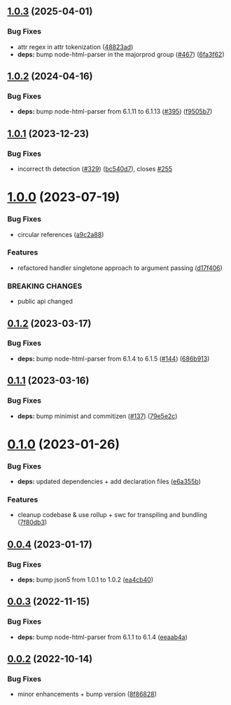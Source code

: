 ## [1.0.3](https://github.com/tada5hi/bulletin-board-code/compare/v1.0.2...v1.0.3) (2025-04-01)


### Bug Fixes

* attr regex in attr tokenization ([48823ad](https://github.com/tada5hi/bulletin-board-code/commit/48823ad2da1194494689dae631c405f66102d666))
* **deps:** bump node-html-parser in the majorprod group ([#467](https://github.com/tada5hi/bulletin-board-code/issues/467)) ([6fa3f62](https://github.com/tada5hi/bulletin-board-code/commit/6fa3f62e8f4560da65366ba0388848cb151a2450))

## [1.0.2](https://github.com/tada5hi/bulletin-board-code/compare/v1.0.1...v1.0.2) (2024-04-16)


### Bug Fixes

* **deps:** bump node-html-parser from 6.1.11 to 6.1.13 ([#395](https://github.com/tada5hi/bulletin-board-code/issues/395)) ([f9505b7](https://github.com/tada5hi/bulletin-board-code/commit/f9505b7ae5f855b2ddcb372667f2d3182dd3b4f4))

## [1.0.1](https://github.com/tada5hi/bulletin-board-code/compare/v1.0.0...v1.0.1) (2023-12-23)


### Bug Fixes

* incorrect th detection ([#329](https://github.com/tada5hi/bulletin-board-code/issues/329)) ([bc540d7](https://github.com/tada5hi/bulletin-board-code/commit/bc540d750fb7b5f3b89d6d90e746289cd18a7174)), closes [#255](https://github.com/tada5hi/bulletin-board-code/issues/255)

# [1.0.0](https://github.com/tada5hi/bulletin-board-code/compare/v0.1.2...v1.0.0) (2023-07-19)


### Bug Fixes

* circular references ([a9c2a88](https://github.com/tada5hi/bulletin-board-code/commit/a9c2a88e6950232a159ec2972c524b10438fd992))


### Features

* refactored handler singletone approach to argument passing ([d17f406](https://github.com/tada5hi/bulletin-board-code/commit/d17f40666a079b588e76ea9ebb73f3a1ec6e3382))


### BREAKING CHANGES

* public api changed

## [0.1.2](https://github.com/tada5hi/bulletin-board-code/compare/v0.1.1...v0.1.2) (2023-03-17)


### Bug Fixes

* **deps:** bump node-html-parser from 6.1.4 to 6.1.5 ([#144](https://github.com/tada5hi/bulletin-board-code/issues/144)) ([686b913](https://github.com/tada5hi/bulletin-board-code/commit/686b913faad381d2bca95bb7473439a8839c974b))

## [0.1.1](https://github.com/tada5hi/bulletin-board-code/compare/v0.1.0...v0.1.1) (2023-03-16)


### Bug Fixes

* **deps:** bump minimist and commitizen ([#137](https://github.com/tada5hi/bulletin-board-code/issues/137)) ([79e5e2c](https://github.com/tada5hi/bulletin-board-code/commit/79e5e2c0118aa7ea112f9bf138fb7179356c13fb))

# [0.1.0](https://github.com/tada5hi/bulletin-board-code/compare/v0.0.4...v0.1.0) (2023-01-26)


### Bug Fixes

* **deps:** updated dependencies + add declaration files ([e6a355b](https://github.com/tada5hi/bulletin-board-code/commit/e6a355b7a9bf494fe1a7fda6c35215cbb346b74d))


### Features

* cleanup codebase & use rollup + swc for transpiling and bundling ([7f80db3](https://github.com/tada5hi/bulletin-board-code/commit/7f80db3cdfb629306b113e63cda665bbebfc9829))

## [0.0.4](https://github.com/tada5hi/bulletin-board-code/compare/v0.0.3...v0.0.4) (2023-01-17)


### Bug Fixes

* **deps:** bump json5 from 1.0.1 to 1.0.2 ([ea4cb40](https://github.com/tada5hi/bulletin-board-code/commit/ea4cb409e67c719378f95f92402954012bea6e85))

## [0.0.3](https://github.com/tada5hi/bulletin-board-code/compare/v0.0.2...v0.0.3) (2022-11-15)


### Bug Fixes

* **deps:** bump node-html-parser from 6.1.1 to 6.1.4 ([eeaab4a](https://github.com/tada5hi/bulletin-board-code/commit/eeaab4a092ba986a88c7983e84111263fa47548b))

## [0.0.2](https://github.com/tada5hi/bulletin-board-code/compare/v0.0.1...v0.0.2) (2022-10-14)


### Bug Fixes

* minor enhancements + bump version ([8f86828](https://github.com/tada5hi/bulletin-board-code/commit/8f86828f203cc5aa01d865a1ffdcc760d20a7e6d))
